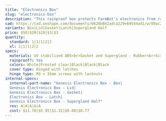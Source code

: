 ```yaml
---
title: "Electronics Box"
slug: "electronics-box"
description: "This rainproof box protects FarmBot's electronics from rain and debris. It features an easy-to-use tool-less double latch design for quickly opening and closing the box, a rubber gasket to keep moisture out, and a custom gland for all of FarmBot's cables to be passed through. The lid, latches, and box are made of UV stabilized materials."
cad: https://cad.onshape.com/documents/6626b842adca229e69544ad1/w/89ac2637f82d915f22c2bcd0/e/b4513ce3ab196d59eabb0354?configuration=default&renderMode=0&uiState=6255d3e9582c8d091a1f4fa7
variants: Box|Lid|Gasket|Latch|Supergland Half
price: $50|$20|$10|$3|$3
quantity:
  standard: 1|1|1|2|2
  xl: 1|1|1|2|2
specs:
  materials: UV stabilized ABS<br>Gasket and Supergland - Rubber<br>Screws and Nuts - Stainless steel
  rainproof?: Yes
  colors: White|Frosted clear|Black|Black|Black
  cover type: Hinged with latches
  hinge type: M3 x 35mm screws with locknuts
internal-specs:
  internal-part-name: "Genesis Electronics Box - Box|
  Genesis Electronics Box - Lid|
  Genesis Electronics Box - Gasket|
  Electronics Box - Latch|
  Genesis Electronics Box - Supergland Half"
  rev: A|A|A|A|A
  cost: $11.70|$5.95|$1.32|$0.88|$0.77
---
```

